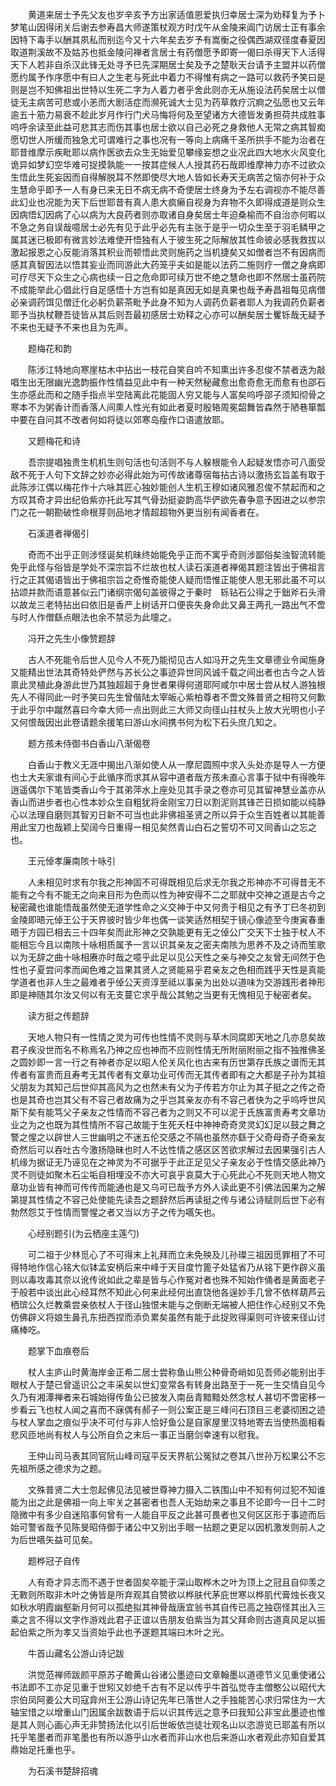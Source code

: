 <!-- { "loadSidebar": true } -->
　　黄道来居士予先父友也岁辛亥予方出家适值恩爱执归幸居士深为劝释复为予卜梦笔山因得闭关后谢去参寿昌大师遂策杖观方时戊午从金陵来阊门访居士正有事余因特下毒手以酬其夙私而别迄今又十六年矣去岁予有嵩衡之役偶西湖双径度春夏因取道荆溪故不及姑苏也抵金陵问禅者言居士有药僧愿予即寄一偈曰杀得天下人活得天下人若非自杀汉此锋无处寻予已先深期居士矣及予之楚耿天台请予主盟并以药僧愿约属予作序愿中有曰人之生老与死此中着力不得惟有病之一路可以救药予笑曰是则是岂不知佛祖出世特以生死二字为人着力者乎舍此则亦无从施设法药矣居士以僧徒无主病苦可悲或小恙而大剧活症而濒死诚大士见为药草救疗沉痾之弘愿也又云年逾五十筋力易衰不趁此岁月作行门犬马悔将何及至望诸方大德皆发勇担荷共成胜事呜呼余读至此益可悲其志而伤其事也居士欲以自己必死之身救他人无常之病其智痴愿切世人所缓而独急尤可谓难行之事也况有一等向上病痛千圣所拱手不能为治者在耶昔维摩示疾毗耶以病作医欲去众生无始爱见攀缘妄想之业况此四大地水火风变化诡异如梦幻空华难可捉摸孰能一一按其症候人人授其药石哉即维摩神力亦不过欲众生悟此生死妄因而自得解脱耳不然即使尽大地人皆如长寿天无病苦之恼亦何补于众生慧命乎即予一人有身已来无日不病无病不奇使居士终身为予左右调视亦不能尽善此幻业也况能为天下后世耶昔有真人患大疯癞自视身为弃物不久即得成道是则众生因病悟幻因病了心以病为大良药者则亦取诸自身矣居士年迫桑榆而不自治亦何暇以不急之务自误哉噫居士必先有见于此乎必先有主张于是乎一切众生至于羽毛鳞甲之属其迷已极即有微言妙法难使开悟独有人于彼生死之际解放其性命彼必感我救拔以激起报恩之心反能消落其积业而顿悟此灵则施药之当机捷矣又如僧者岂不有因病而感其真智因法以悟其妄业而同游此大药笼乎夫如是能以法药二施则疗一僧之身病即可疗尽天下众生之心病也续一日之危命即可续万世不绝之慧命也即不然居士虽药院不成能举此心倡此行自足感悟十方岂有如是真因无如是真果也哉予寿昌祖每见病僧必亲调药饵见僧迁化必躬负薪茶毗予此身不知为人调药负薪者耶人为我调药负薪者耶予当执杖鞭吾徒皆从其后则吾最初感居士劝释之心亦可以酬矣居士矍铄哉无疑予不来也无疑予不来也且为先声。

　　题梅花和韵

　　陈涉江特地向寒崖枯木中拈出一枝花自笑自吟不知熏出许多忍俊不禁者迭为敲唱生出无限幽光逸韵振作性情益见此中有一种天然秘藏愈出愈奇愈无而愈有也邵石生亦感此而和之随手指点半空陆离此花能固人穷又能与人富矣呜呼邵子须知彻骨之寒本不为粥香计而香落人间熏人性光有如此者夏时殷辂周冕韶舞皆森然于陋巷箪瓢中要在自问其不改者何如将徒以郊寒岛瘦作口语遣放耶。

　　又题梅花和诗

　　吾宗提唱独贵生机机生则句活也句活则不与人躲根能令人起疑发悟亦可八面受敌不死于人句下文辞之妙亦必得此始为可传故诸尊宿每拈古诗以激扬玄旨盖有取于此陈涉江偶以梅花作十六咏其匠心独妙能创人生机王穆如诸风雅忍俊不禁起而和之方叹其奇才异出纪伯紫亦托此写其气骨劲挺姿韵高华俨欲先春争意予因进之以参宗门之花一朝勘破性命根芽则品地才情超超物外更当别有闻香者在。

　　石溪道者禅偈引

　　奇而不出乎正则涉怪诞矣机昧终始能免乎正而不寓乎奇则涉鄙俗矣浊智流转能免乎此怪与俗皆是学处不深宗旨不烂故也杖人读石溪道者禅偈其题注皆出于佛祖言行之正其偈语皆出于佛祖宗旨之奇惟奇能使人疑而悟惟正能使人思无邪此虽不可以拈颂并款而语意甚似云门诸纲宗偈句盖彼得之于秦时　轹钻石公得之于鈯斧石头滑以故龙三老特拈出曰依旧是香严上树话开口便丧失身命此又鼻王两孔一路出气不啻与时人作僧繇点眼法也余不禁忌为此嚏之。

　　冯开之先生小像赞题辞

　　古人不死能令后世人见今人不死乃能彻见古人如冯开之先生文章德业令闻施身又能精出世法其奇特处俨然与苏长公之事迹异世同风诚千载之间出者也古今之人皆禀此灵植此身游此世乃其独超超于身世者果得何道耶阿咸尔中居士尝从杖人游独根先人不得同此一时予笑曰先生曾偕陆太宰皈心紫柏尊者不啻文殊普贤之相符又何歉于此乎尔中蹴然喜曰今幸大师一点出则此三大师又向径山拄杖头上放大光明也小子又何恨哉因出此卷请题余援笔曰游山水间携书何为松下石头庶几知之。

　　题方孩未侍御书白香山八渐偈卷

　　白香山于教义无涯中揭出八渐如使人从一摩尼圆照中求入头处亦是导人一方便也士大夫家谁有间心于此循序而求其从容中道者哉方孩未直心言事于狱中有得晚年逍遥偶尔下笔皆类香山今于其弟萍水上座处见其手录之卷亦可见其留神慧业盖亦从香山而进步者也心性本妙众生自粗犹将金刚宝刀日以割泥则其锋芒日损如能以纯静心以法理自磨则其智刃日新不可当也此非佛祖圣贤之所以异于众生百姓者以其能善用此宝刀也哉颖上契阔今日重得一相见矣然青山白石之誓切不可又同香山之忘之也。

　　王元倬孝廉南陔十咏引

　　人未相见时求有尔我之形神固不可得既相见后求无尔我之形神亦不可得昔无不能有之今有不能无之向来目形为色而以性为神安得不二之耶就中交神之道是古今之秘密藏也谁能悟哉虽然使无道学性命之义交神于中又何贵于相见之有予丁巳冬初到金陵即晤元倬王公于天界彼时皆少年也偶一谈笑适然相契于镜心像迹至今庚寅春重晤于方园已相去三十四年矣而此形神之交孰能更有无之倬公广交天下士独于杖人不能相忘今且以南陔十咏相质属予一言以识其亲友之密夫南陔为思养不及之诗而笙歌以为无辞之曲十咏相赓亦时哉之噫乎此足以见公天性之亲与神交之友曾无间然于色性也子夏尝问孝而闻色难之旨果其贤人之贤能易乎君亲友之色相而践乎天性是真能学道者也非人生之最难者乎倬公天资淳至祗以事亲为出处以道味为交游践形者神形即是神随其尔汝又何以有无支蔓它求乎哉公其勉之当更有无愧相见于秘密者矣。

　　读方挺之传题辞

　　天地人物只有一性情之灵为可传也性情不灵则与草木同腐即天地之几亦息矣故君子疾没世而名不称焉名乃神之应也神而不应则性情无所附丽附丽之指不独推佛圣之圆妙即一言一行之有神者亦足以昭人伦关风化也古来有历世第存氏族之谱而无其传者有富贵而且寿考无其传者有文章功业可传而无其传者即有之大都是子孙为其祖父朋友为其知己后世仰其高风为之也然未有父为子传若方尔止为其子挺之之传之奇也是其奇也岂其父有不容己者故痛为之乎岂其亲友亦有不容己者快为之乎呜呼世风斯下矣有能笃父子亲友之性情而不容己者为之则又不可以泥于氏族富贵寿考文章功业之为之也既为其性情所不容己故能于生死夭枉中神神奇奇灵灵幻幻足以鼓之舞之警之惺之以辟世人三世幽明之不迷五伦交感之不隔也虽然亦繇于父奇母奇子奇亲友奇然后可以吞吐古今激扬隐昧也时人不达性情之感区区苦欲求解过去因果强引古人机缘为据证无乃诬见在之神灵为不可据乎于此正足见父子亲友必于性情交感此神乃灵不则徒如聚木石尘垢自相埋没不亦大可哀乎哀莫大于心死此心不死则天地人物文章功业皆有神而可传传而能通也是又乌可已哉予方外人读此更不引佛法因果为之解第提其性情之不容己处使能先读吾之题辞然后再读挺之传与诸公诗赋则后世下必有勃然怨艾于性情而警惺之者又当以方子之传为嚆矢也。

　　心经别题引(为云栖座主莲勺)

　　可二祖于少林觅心了不可得末上礼拜而立未免殃及儿孙璨三祖因觅罪相了不可得特地作信心铭大似钵孟安柄后来中峰于天目度竹篦子处猛省乃从铭下更作辟义虽则以毒攻毒其奈以讹传讹如此之辈是皆与心作冤对者也殊不知始作俑者是黄面老子于般若中谈出此心经耳然不知此心何来此经何出直饶他各逞妙手几曾不依样葫芦云栖瑸公久烂教乘尝亲依杖人于径山独恨未能与之倒断无端被人把住作心经别又不免仿佛辟义将娘生鼻孔东扭西捏而添负累矣虽然有能于此捉败得渠则可许彼来径山讨痛棒吃。

　　题掌下血痕卷后

　　杖人主庐山时黄海岸金正希二居士尝称鱼山熊公种骨奇峭如见吾师必能别出手眼杖人于楚已曾遥识公之丰采矣以世幻变常各有转身出路至于一死一生交情自见今久乃有湘潭禅者来石城始得传鱼公已披发入南岳青黯黯处然念杖人甚切不啻密移一步看云飞也杖人闻之喜而不寐偶有郝子一则公案正是三峰问石顶目三老婆彻困之迹与杖人掌血之痕似乎决不可付与非人恰好鱼公是自家屋里汉特地寄去当使热面相看悲风匝地尚有杖人与公所自负之末后一事正当磨剑幸速有以慰我。

　　王仲山司马表其同官阮山峰司寇平反天界航公冤狱之卷其八世孙万松果公不忘先祖所感之德求为之题。

　　文殊普贤二大士忽起佛见法见被世尊神力摄入二铁围山中不知有何过犯不知谁能为出之此是佛祖一向上牢关之甚密者也吾人无始劫来之事且不论即今一日十二时隐微中有多少自迷陷事何曾有一人能自平反之此甚可畏者也又何区区形于事迹而后始可警省哉予见陈旻昭侍御于诸公中又别出手眼一拈题之更足以因机激发则前人之为后世嚆矢益可见矣。

　　题桦冠子自传

　　人有奇才异志而不遇于世者固矣卒能于深山取桦木之叶为顶上之冠且自仰羡之无斁则所取非木叶之俦皆是所弃观其自赞欲以桦肤代茅庇世寒以桦肌代膏烛长夜又如秋水明霞幽壑新月何可以孤绝拟其神骨哉唐宜翁书其自传已高之独窃怪其出入三乘之言不得以文字作游戏此君子正谊以告朋友伯紫当为其父拜命则古道真风足以振起伯紫之所为孝又当资始乎此也予遂题其端曰木叶之光。

　　牛首山藏名公游山诗记跋

　　洪觉范禅师跋颜平原苏子瞻黄山谷诸公墨迹曰文章翰墨以道德节义见重使诸公书法即不工亦足见重于世矧又妙绝千古有不足以传乎牛首弘觉寺主僧憨公以昭代大宗伯凤阿姜公大司寇弇州王公游山诗记先年已落世人之手独能苦心求归常住为一大轴宝惜之以增重山门因属余跋数语于后以识其传远之意予曰我知公非宝此墨迹也惟是其人则心画心声无非赞扬法化以引后世皈依岂徒壮观名山以恣游览已耶盖有所以托乎笔墨者而非笔墨也有所以游乎山水者而非山水也后来游山水者观此亦知自爱其鼎始足托重也乎。

　　为石溪书楚辞招魂

